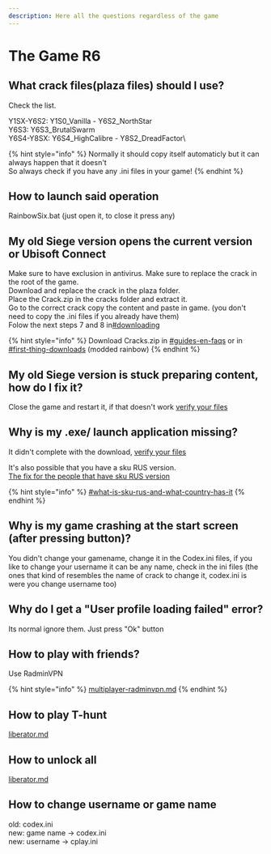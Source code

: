 ```yaml
---
description: Here all the questions regardless of the game
---
```


# The Game R6

## What crack files(plaza files) should I use?

Check the list.

Y1SX-Y6S2: Y1S0\_Vanilla - Y6S2\_NorthStar\
Y6S3: Y6S3\_BrutalSwarm\
Y6S4-Y8SX: Y6S4\_HighCalibre - Y8S2\_DreadFactor\


{% hint style="info" %}
Normally it should copy itself automaticly but it can always happen that it doesn't\
So always check if you have any .ini files in your game!
{% endhint %}

## How to launch said operation

RainbowSix.bat (just open it, to close it press any)

## My old Siege version opens the current version or Ubisoft Connect

Make sure to have exclusion in antivirus. Make sure to replace the crack in the root of the game.\
Download and replace the crack in the plaza folder.\
Place the Crack.zip in the cracks folder and extract it.\
Go to the correct crack copy the content and paste in game. (you don't need to copy the .ini files if you already have them)\
Folow the next steps 7 and 8 in[#downloading](../how-to-download.md#downloading "mention")

{% hint style="info" %}
Download Cracks.zip in [#guides-en-faqs](https://discord.com/channels/1092820800203141130/1092835326692691978) or in [#first-thing-downloads](https://discord.com/channels/783407263141855284/790306702981070868) (modded rainbow)
{% endhint %}

## My old Siege version is stuck preparing content, how do I fix it?

Close the game and restart it, if that doesn't work [verify your files](r6downloader-r6manifest.md#how-do-i-verify-my-game-files-and-what-is-the-meaning-of-verify)

## Why is my .exe/ launch application missing?

It didn't complete with the download, [verify your files](r6downloader-r6manifest.md#how-do-i-verify-my-game-files-and-what-is-the-meaning-of-verify)

It's also possible that you have a sku RUS version.\
[The fix for the people that have sku RUS version](https://discord.com/channels/1092820800203141130/1110165219172433922)

{% hint style="info" %}
[#what-is-sku-rus-and-what-country-has-it](r6downloader-r6manifest.md#what-is-sku-rus-and-what-country-has-it "mention")
{% endhint %}

## Why is my game crashing at the start screen (after pressing button)?

You didn't change your gamename, change it in the Codex.ini files, if you like to change your username it can be any name, check in the ini files (the ones that kind of resembles the name of crack to change it, codex.ini is were you change username too)

## Why do I get a "User profile loading failed" error?

Its normal ignore them. Just press "Ok" button

## How to play with friends?

Use RadminVPN

{% hint style="info" %}
[multiplayer-radminvpn.md](multiplayer-radminvpn.md "mention")
{% endhint %}

## How to play T-hunt

[liberator.md](liberator.md "mention")

## How to unlock all

[liberator.md](liberator.md "mention")

## How to change username or game name

old: codex.ini\
new: game name -> codex.ini\
new: username -> cplay.ini
